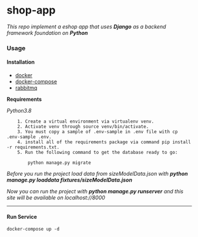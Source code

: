 # shop-app

*This repo implement a eshop app that uses **Django** as a backend framework foundation on **Python***

### Usage

#### Installation

* [docker](https://docs.docker.com/engine/install/)
* [docker-compose](https://docs.docker.com/compose/install/)
* [rabbitmq](https://www.rabbitmq.com/download.html)

**Requirements**

*Python3.8*

```
    1. Create a virtual environment via virtualenv venv.
    2. Activate venv through source venv/bin/activate.
    3. You must copy a sample of .env-sample in .env file with cp .env-sample .env.
    4. install all of the requirements package via command pip install -r requirements.txt.
    5. Run the following command to get the database ready to go:

        python manage.py migrate
```

*Before you run the project load data from sizeModelData.json with **python manage.py loaddata fixtures/sizeModelData.json***

*Now you can run the project with **python manage.py runserver** and this site will be available on localhost://8000*

- - -

#### Run Service

```
docker-compose up -d
```
